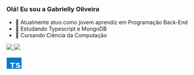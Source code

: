### Olá! Eu sou a Gabrielly Oliveira 

- 🔭 Atualmente atuo como jovem aprendiz em Programação Back-End
- 🌱 Estudando Typescript e MongoDB
- 💬 Cursando Ciência da Computação
<div>
  <a href = "https://github.com/GabriellyOlinsc">
  <img height="180em" src="https://github-readme-stats.vercel.app/api?username=GabriellyOlinsc&show_icons=true&theme=ColorfulDark+&include_all_commits=true&count_private=true"/>
  <img height="180em" src="https://github-readme-stats.vercel.app/api/top-langs/?username=GabriellyOlinsc&layout=compact&langs_count=16&theme=dracula"/>
</div>

<div style="display: inline_block"><br>
  <img align="center" alt="Gaby-Ts" height="30" width="40" src="https://raw.githubusercontent.com/devicons/devicon/master/icons/typescript/typescript-plain.svg">
</div>

